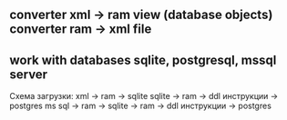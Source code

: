 converter xml -> ram view (database objects)
converter ram -> xml file
---
work with databases sqlite, postgresql, mssql server
---
Схема загрузки:
xml -> ram -> sqlite
sqlite -> ram -> ddl инструкции -> postgres
ms sql -> ram -> sqlite -> ram -> ddl инструкции -> postgres  
